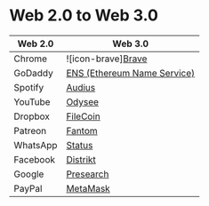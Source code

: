 # Web 2.0 to Web 3.0

| Web 2.0  | Web 3.0                          |
|----------|----------------------------------|
| Chrome   | ![icon-brave][Brave][1]                       |
| GoDaddy  | [ENS (Ethereum Name Service)][2] |
| Spotify  | [Audius][3]                      |
| YouTube  | [Odysee][4]                      |
| Dropbox  | [FileCoin][5]                    |
| Patreon  | [Fantom][6]                      |
| WhatsApp | [Status][7]                      |
| Facebook | [Distrikt][8]                    |
| Google   | [Presearch][9]                   |
| PayPal   | [MetaMask][10]                   |

[1]: https://brave.com/
[2]: https://ens.domains/
[3]: https://audius.co/
[4]: https://odysee.com/
[5]: https://filecoin.io/
[6]: https://fantom.foundation/
[7]: https://status.im/
[8]: https://www.distrikt.org/
[9]: https://presearch.io/
[10]: https://metamask.io/

[icon-brave]: ./pictures/brave-browser-icon.png
